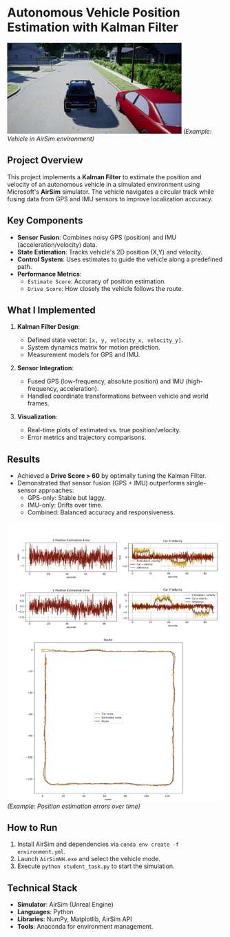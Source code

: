 # Autonomous Vehicle Position Estimation with Kalman Filter

![AirSim Simulation ](images/airsim_screenshot.png) _(Example: Vehicle in AirSim environment)_

## Project Overview

This project implements a **Kalman Filter** to estimate the position and velocity of an autonomous vehicle in a simulated environment using Microsoft's **AirSim** simulator. The vehicle navigates a circular track while fusing data from GPS and IMU sensors to improve localization accuracy.

## Key Components

- **Sensor Fusion**: Combines noisy GPS (position) and IMU (acceleration/velocity) data.
- **State Estimation**: Tracks vehicle's 2D position (X,Y) and velocity.
- **Control System**: Uses estimates to guide the vehicle along a predefined path.
- **Performance Metrics**:
  - `Estimate Score`: Accuracy of position estimation.
  - `Drive Score`: How closely the vehicle follows the route.

## What I Implemented

1. **Kalman Filter Design**:

   - Defined state vector: `[x, y, velocity_x, velocity_y]`.
   - System dynamics matrix for motion prediction.
   - Measurement models for GPS and IMU.

2. **Sensor Integration**:

   - Fused GPS (low-frequency, absolute position) and IMU (high-frequency, acceleration).
   - Handled coordinate transformations between vehicle and world frames.

3. **Visualization**:
   - Real-time plots of estimated vs. true position/velocity.
   - Error metrics and trajectory comparisons.

## Results

- Achieved a **Drive Score > 60** by optimally tuning the Kalman Filter.
- Demonstrated that sensor fusion (GPS + IMU) outperforms single-sensor approaches:
  - GPS-only: Stable but laggy.
  - IMU-only: Drifts over time.
  - Combined: Balanced accuracy and responsiveness.

![Result](images/result.png) _(Example: Position estimation errors over time)_

## How to Run

1. Install AirSim and dependencies via `conda env create -f environment.yml`.
2. Launch `AirSimNH.exe` and select the vehicle mode.
3. Execute `python student_task.py` to start the simulation.

## Technical Stack

- **Simulator**: AirSim (Unreal Engine)
- **Languages**: Python
- **Libraries**: NumPy, Matplotlib, AirSim API
- **Tools**: Anaconda for environment management.

